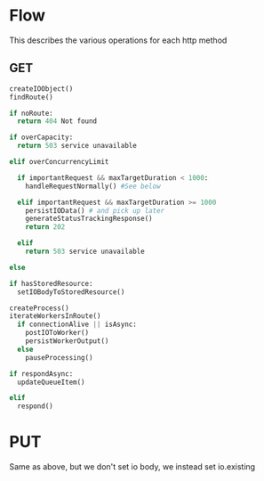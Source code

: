 # Flow

This describes the various operations for each http method

## GET


```python
createIOObject()
findRoute()

if noRoute:
  return 404 Not found

if overCapacity:
  return 503 service unavailable

elif overConcurrencyLimit

  if importantRequest && maxTargetDuration < 1000:
    handleRequestNormally() #See below

  elif importantRequest && maxTargetDuration >= 1000
    persistIOData() # and pick up later
    generateStatusTrackingResponse()
    return 202

  elif
    return 503 service unavailable

else

if hasStoredResource:
  setIOBodyToStoredResource()

createProcess()
iterateWorkersInRoute()
  if connectionAlive || isAsync:
    postIOToWorker()
    persistWorkerOutput()
  else
    pauseProcessing()

if respondAsync:
  updateQueueItem()

elif
  respond()
```


# PUT

Same as above, but we don't set io body, we instead set io.existing

